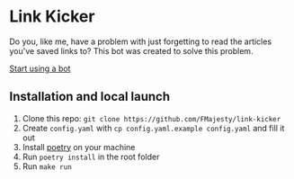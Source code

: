 # Link Kicker
Do you, like me, have a problem with just forgetting to read the articles you've saved links to? 
This bot was created to solve this problem.

[Start using a bot](https://t.me/link_kicker_bot)

## Installation and local launch
1. Clone this repo: `git clone https://github.com/FMajesty/link-kicker`
2. Create `config.yaml` with `cp config.yaml.example config.yaml` and fill it out
3. Install [poetry](https://python-poetry.org/) on your machine
4. Run `poetry install` in the root folder
5. Run `make run`
